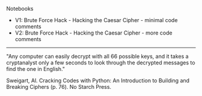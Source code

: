 Notebooks

* V1: Brute Force Hack - Hacking the Caesar Cipher - minimal code comments
* V2: Brute Force Hack - Hacking the Caesar Cipher - more code comments

- - - -

"Any computer can easily decrypt with all 66 possible keys, and it takes a cryptanalyst only a few seconds to look through the decrypted messages to find the one in English."

Sweigart, Al. Cracking Codes with Python: An Introduction to Building and Breaking Ciphers (p. 76). No Starch Press.  
